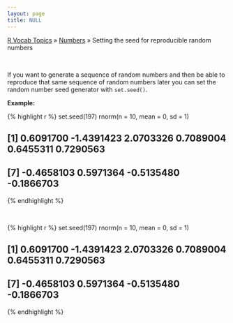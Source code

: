 ```yaml
---
layout: page
title: NULL
---
```


[R Vocab Topics](index) &#187; [Numbers](numbers) &#187; Setting the seed for reproducible random numbers

<br>

If you want to generate a sequence of random numbers and then be able to reproduce that same sequence of random numbers later you can set the random number seed generator with `set.seed()`.  

**Example:**


{% highlight r %}
set.seed(197)
rnorm(n = 10, mean = 0, sd = 1)
##  [1]  0.6091700 -1.4391423  2.0703326  0.7089004  0.6455311  0.7290563
##  [7] -0.4658103  0.5971364 -0.5135480 -0.1866703
{% endhighlight %}

<br>


{% highlight r %}
set.seed(197)
rnorm(n = 10, mean = 0, sd = 1)
##  [1]  0.6091700 -1.4391423  2.0703326  0.7089004  0.6455311  0.7290563
##  [7] -0.4658103  0.5971364 -0.5135480 -0.1866703
{% endhighlight %}
